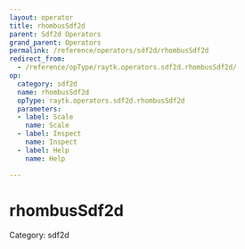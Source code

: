 ```yaml
---
layout: operator
title: rhombusSdf2d
parent: Sdf2d Operators
grand_parent: Operators
permalink: /reference/operators/sdf2d/rhombusSdf2d
redirect_from:
  - /reference/opType/raytk.operators.sdf2d.rhombusSdf2d/
op:
  category: sdf2d
  name: rhombusSdf2d
  opType: raytk.operators.sdf2d.rhombusSdf2d
  parameters:
  - label: Scale
    name: Scale
  - label: Inspect
    name: Inspect
  - label: Help
    name: Help

---
```


# rhombusSdf2d

Category: sdf2d


